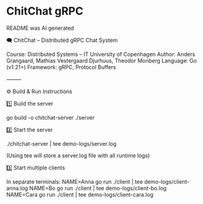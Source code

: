 # ChitChat gRPC
README was AI generated 

🗨️ ChitChat – Distributed gRPC Chat System

Course: Distributed Systems – IT University of Copenhagen
Author: Anders Grangaard, Mathias Vestergaard Djurhuus, Theodor Monberg
Language: Go (v1.21+)
Framework: gRPC, Protocol Buffers

⸻

⚙️ Build & Run Instructions 

1️⃣  Build the server

go build -o chitchat-server ./server

2️⃣ Start the server

./chitchat-server | tee demo-logs/server.log

(Using tee will store a server.log file with all runtime logs)

3️⃣ Start multiple clients

In separate terminals:
NAME=Anna go run ./client | tee demo-logs/client-anna.log
NAME=Bo go run ./client   | tee demo-logs/client-bo.log
NAME=Cara go run ./client | tee demo-logs/client-cara.log
